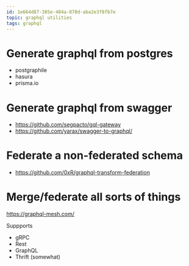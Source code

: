 ```yaml
---
id: 1e664d87-385e-484a-870d-aba2e3f8fb7e
topic: graphql utilities
tags: graphql
---
```


# Generate graphql from postgres

- postgraphile
- hasura
- prisma.io

# Generate graphql from swagger

- https://github.com/segpacto/gql-gateway
- https://github.com/yarax/swagger-to-graphql/

# Federate a non-federated schema

- https://github.com/0xR/graphql-transform-federation

# Merge/federate all sorts of things

https://graphql-mesh.com/

Suppports
- gRPC
- Rest
- GraphQL
- Thrift (somewhat)